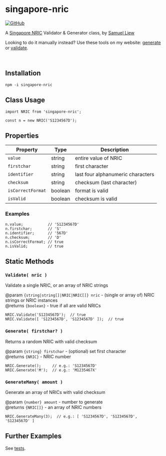 # singapore-nric

[![GitHub](https://img.shields.io/github/license/samliew/singapore-nric?color=blue)](https://github.com/samliew/singapore-nric/blob/master/LICENCE)

A [Singapore NRIC](https://en.wikipedia.org/wiki/National_Registration_Identity_Card) Validator & Generator class, by [Samuel Liew](https://github.com/samliew)

Looking to do it manually instead? Use these tools on my website: [generate](https://samliew.com/nric-generator) or [validate](https://samliew.com/singapore-nric-validator).

<br>

## Installation

```
npm -i singapore-nric
```

## Class Usage

```
import NRIC from 'singapore-nric';

const n = new NRIC('S1234567D');
```

## Properties

| Property          | Type      | Description                       |
| ----------------- | --------- | --------------------------------- |
| `value`           | string    | entire value of NRIC              |
| `firstchar`       | string    | first character                   |
| `identifier`      | string    | last four alphanumeric characters |
| `checksum`        | string    | checksum (last character)         |
| `isCorrectFormat` | boolean   | format is valid                   |
| `isValid`         | boolean   | checksum is valid                 |

### Examples

```
n.value;           // 'S1234567D'
n.firstchar;       // 'S'
n.identifier;      // '567D'
n.checksum;        // 'D'
n.isCorrectFormat; // true
n.isValid;         // true
```

## Static Methods

### `Validate( nric )`
Validate a single NRIC, or an array of NRIC strings

@param `{string|string[]|NRIC|NRIC[]} nric` - (single or array of) NRIC strings or NRIC instances<br>
@returns `{boolean}` - true if all are valid NRICs

```
NRIC.Validate('S1234567D');  // true
NRIC.Validate([ 'S1234567D', 'S1234567D' ]);  // true
```

### `Generate( firstchar? )`
Returns a random NRIC with valid checksum

@param `{string} firstchar` - (optional) set first character<br>
@returns `{NRIC}` - NRIC number

```
NRIC.Generate();     // e.g.: 'S1234567D'
NRIC.Generate('M');  // e.g.: 'M1235467X'
```


### `GenerateMany( amount )`
Generate an array of NRICs with valid checksum

@param `{number} amount` - number to generate<br>
@returns `{NRIC[]}` - an array of NRIC numbers

```
NRIC.GenerateMany(3);  // e.g.: [ 'S1234567D', 'S1234567D', 'S1234567D' ]
```

## Further Examples

See [tests](https://github.com/samliew/singapore-nric/tree/master/tests).
